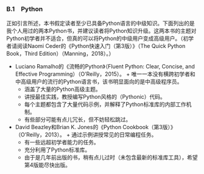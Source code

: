 ### B.1　Python

正如引言所述，本书假定读者至少已具备Python语言的中级知识。下面列出的是我个人用过的两本Python书，并建议读者将Python知识升级。这两本书的主题对Python初学者并不适合，但真的可以将Python的中级用户变成高级用户。（初学者请阅读Naomi Ceder的《Python快速入门（第3版）》（The Quick Python Book，Third Edition）（Manning，2018）。）

+ Luciano Ramalho的《流畅的Python》（Fluent Python: Clear, Concise, and Effective Programming）（O’Reilly，2015）。
      + 唯一一本没有横跨初学者和中高级用户的流行的Python语言书，该书明显面向的是中高级程序员。
    + 涵盖了大量的Python高级主题。
    + 讲授最佳实践，教授编写Python风格的（Pythonic）代码。
    + 每个主题都包含了大量代码示例，并解释了Python标准库的内部工作机制。
    + 有些部分可能有点儿冗长，但不妨轻松跳过。  
+ David Beazley和Brian K. Jones的《Python Cookbook（第3版）》（O’Reilly，2013）。
      + 通过示例讲授常见的日常编程任务。
    + 有一些远超初学者能力的任务。
    + 充分利用了Python标准库。
    + 由于是几年前出版的书，稍有点儿过时（未包含最新的标准库工具），希望第4版能尽快出版。

